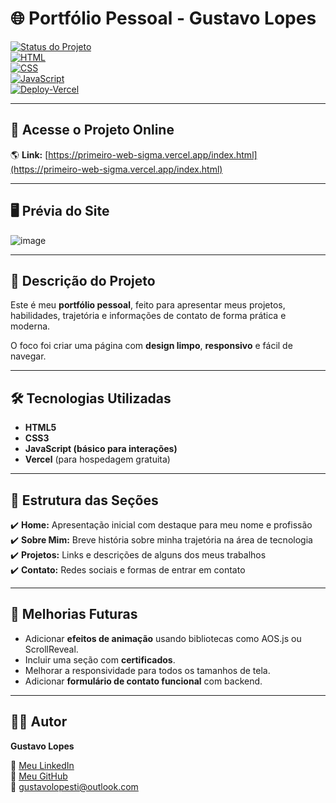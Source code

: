 
# 🌐 Portfólio Pessoal - Gustavo Lopes

[![Status do Projeto](https://img.shields.io/badge/Status-Trabalhando-brightgreen)](#)  
[![HTML](https://img.shields.io/badge/HTML-5-orange)](#)  
[![CSS](https://img.shields.io/badge/CSS-3-blue)](#)  
[![JavaScript](https://img.shields.io/badge/JavaScript-Ativo-yellow)](#)  
[![Deploy-Vercel](https://img.shields.io/badge/Deploy-Vercel-black)](https://vercel.com/)

---

## 📍 Acesse o Projeto Online

🌎 **Link:** [https://primeiro-web-sigma.vercel.app/index.html](https://primeiro-web-sigma.vercel.app/index.html)

---

## 🖥️ Prévia do Site

![image](https://github.com/user-attachments/assets/6421761b-4462-45f3-a45b-625517905580)


---

## 📑 Descrição do Projeto

Este é meu **portfólio pessoal**, feito para apresentar meus projetos, habilidades, trajetória e informações de contato de forma prática e moderna.

O foco foi criar uma página com **design limpo**, **responsivo** e fácil de navegar.

---

## 🛠️ Tecnologias Utilizadas

- **HTML5**
- **CSS3**
- **JavaScript (básico para interações)**
- **Vercel** (para hospedagem gratuita)

---

## 🎯 Estrutura das Seções

✔️ **Home:** Apresentação inicial com destaque para meu nome e profissão  
✔️ **Sobre Mim:** Breve história sobre minha trajetória na área de tecnologia  
✔️ **Projetos:** Links e descrições de alguns dos meus trabalhos  
✔️ **Contato:** Redes sociais e formas de entrar em contato  

---

## 🌱 Melhorias Futuras

- Adicionar **efeitos de animação** usando bibliotecas como AOS.js ou ScrollReveal.
- Incluir uma seção com **certificados**.
- Melhorar a responsividade para todos os tamanhos de tela.
- Adicionar **formulário de contato funcional** com backend.

---

## 👨‍💻 Autor

**Gustavo Lopes**

🔗 [Meu LinkedIn](https://https://www.linkedin.com/in/iamgustavoti/)  
🔗 [Meu GitHub](https://github.com/iamgusta)  
📧 gustavolopesti@outlook.com 
